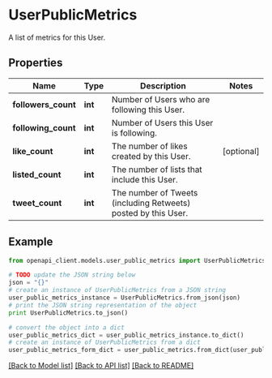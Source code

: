 # UserPublicMetrics

A list of metrics for this User.

## Properties
Name | Type | Description | Notes
------------ | ------------- | ------------- | -------------
**followers_count** | **int** | Number of Users who are following this User. | 
**following_count** | **int** | Number of Users this User is following. | 
**like_count** | **int** | The number of likes created by this User. | [optional] 
**listed_count** | **int** | The number of lists that include this User. | 
**tweet_count** | **int** | The number of Tweets (including Retweets) posted by this User. | 

## Example

```python
from openapi_client.models.user_public_metrics import UserPublicMetrics

# TODO update the JSON string below
json = "{}"
# create an instance of UserPublicMetrics from a JSON string
user_public_metrics_instance = UserPublicMetrics.from_json(json)
# print the JSON string representation of the object
print UserPublicMetrics.to_json()

# convert the object into a dict
user_public_metrics_dict = user_public_metrics_instance.to_dict()
# create an instance of UserPublicMetrics from a dict
user_public_metrics_form_dict = user_public_metrics.from_dict(user_public_metrics_dict)
```
[[Back to Model list]](../README.md#documentation-for-models) [[Back to API list]](../README.md#documentation-for-api-endpoints) [[Back to README]](../README.md)


